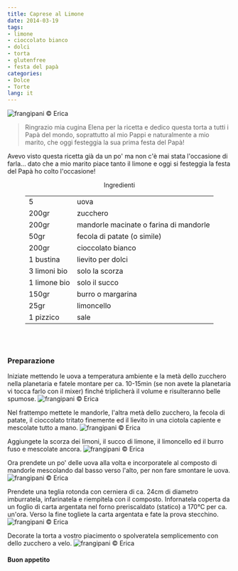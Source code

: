 ```yaml
---
title: Caprese al Limone
date: 2014-03-19
tags:
- limone
- cioccolato bianco
- dolci
- torta
- glutenfree
- festa del papà
categories:
- Dolce
- Torte
lang: it
---
```

![](header.jpg "frangipani © Erica")

> Ringrazio mia cugina Elena per la ricetta e dedico questa torta a tutti i Papà del mondo, soprattutto al mio Pappi e naturalmente a mio marito, che oggi festeggia la sua prima festa del Papà!

Avevo visto questa ricetta già da un po' ma non c'è mai stata l'occasione di farla... dato che a mio marito piace tanto il limone e oggi si festeggia la festa del Papà ho colto l'occasione!

<div id="wrapper" style="text-align: center">
  <div id="yourdiv" style="display: inline-block;">
    <div class="ingredients">
      <div class="ingredients-title">Ingredienti</div>
      <table>
        <tbody>
          <tr>
            <td>5</td>
            <td>uova</td>
          </tr>
          <tr>
            <td>200gr</td>
            <td>zucchero</td>
          </tr>
          <tr>
            <td>200gr</td>
            <td>mandorle macinate o farina di mandorle</td>
          </tr>
          <tr>
            <td>50gr</td>
            <td>fecola di patate (o simile)</td>
          </tr>
          <tr>
            <td>200gr</td>
            <td>cioccolato bianco</td>
          </tr>
          <tr>
            <td>1 bustina</td>
            <td>lievito per dolci</td>
          </tr>
          <tr>
            <td>3 limoni bio</td>
            <td>solo la scorza</td>
          </tr>
          <tr>
            <td>1 limone bio</td>
            <td>solo il succo</td>
          </tr>
          <tr>
            <td>150gr</td>
            <td>burro o margarina</td>
          </tr>
          <tr>
            <td>25gr</td>
            <td>limoncello</td>
          </tr>
          <tr>
            <td>1 pizzico</td>
            <td>sale</td>
          </tr>
        </tbody>
      </table>
      <br></br>
    </div>
  </div>
</div>


<h3>
  <font color="grey">
    <i class="fa-solid fa-gears"></i>
  </font> Preparazione
</h3>

Iniziate mettendo le uova a temperatura ambiente e la metà dello zucchero nella planetaria e fatele montare per ca. 10-15min (se non avete la planetaria vi tocca farlo con il mixer) finché triplicherà il volume e risulteranno belle spumose.
![](uova.jpg "frangipani © Erica")

Nel frattempo mettete le mandorle, l'altra metà dello zucchero, la fecola di patate, il cioccolato tritato finemente ed il lievito in una ciotola capiente e mescolate tutto a mano.
![](asciutti.jpg "frangipani © Erica")

Aggiungete la scorza dei limoni, il succo di limone, il limoncello ed il burro fuso e mescolate ancora.
![](umidi.jpg "frangipani © Erica")

Ora prendete un po' delle uova alla volta e incorporatele al composto di mandorle mescolando dal basso verso l'alto, per non fare smontare le uova.
![](impasto.jpg "frangipani © Erica")

Prendete una teglia rotonda con cerniera di ca. 24cm di diametro imburratela, infarinatela e riempitela con il composto. Infornatela coperta da un foglio di carta argentata nel forno preriscaldato (statico) a 170°C per ca. un'ora. Verso la fine togliete la carta argentata e fate la prova stecchino.
![](sfornata.jpg "frangipani © Erica")

Decorate la torta a vostro piacimento o spolveratela semplicemento con dello zucchero a velo.
![](risultato.jpg "frangipani © Erica")



<h4>Buon appetito
  <font color="red">
    <i class="fa-regular fa-face-smile"></i>
  </font>
</h4>